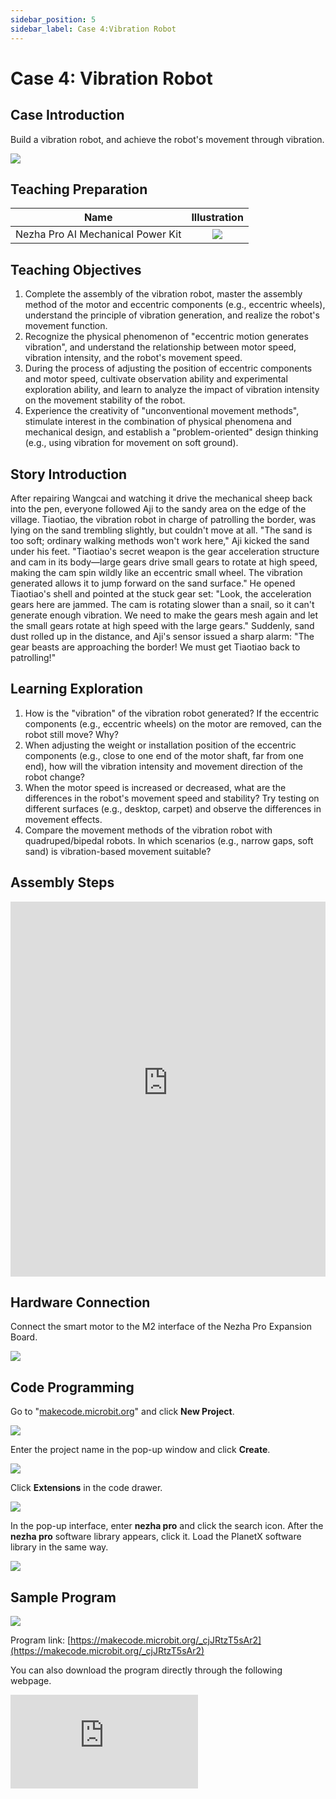 ```yaml
---
sidebar_position: 5
sidebar_label: Case 4:Vibration Robot
---
```


# Case 4: Vibration Robot

## Case Introduction
Build a vibration robot, and achieve the robot's movement through vibration.

![](https://wiki-media-ef.oss-cn-hongkong.aliyuncs.com/i18n/en/docusaurus-plugin-content-docs/current/microbit/building-blocks/nezha-pro-ai-mechanical-power-kit/images/nezha-pro-ai-mechanical-power-kit-case-04-01.png)

## Teaching Preparation

| Name | Illustration |
| :----------: | :--------------------------: |
| Nezha Pro AI Mechanical Power Kit | ![](https://wiki-media-ef.oss-cn-hongkong.aliyuncs.com/docs/microbit/building-blocks/nezha-pro-ai-mechanical-power-kit/images/nezha-pro-ai-mechanical-power-kit-01.png) |

## Teaching Objectives
1. Complete the assembly of the vibration robot, master the assembly method of the motor and eccentric components (e.g., eccentric wheels), understand the principle of vibration generation, and realize the robot's movement function.
2. Recognize the physical phenomenon of "eccentric motion generates vibration", and understand the relationship between motor speed, vibration intensity, and the robot's movement speed.
3. During the process of adjusting the position of eccentric components and motor speed, cultivate observation ability and experimental exploration ability, and learn to analyze the impact of vibration intensity on the movement stability of the robot.
4. Experience the creativity of "unconventional movement methods", stimulate interest in the combination of physical phenomena and mechanical design, and establish a "problem-oriented" design thinking (e.g., using vibration for movement on soft ground).

## Story Introduction
After repairing Wangcai and watching it drive the mechanical sheep back into the pen, everyone followed Aji to the sandy area on the edge of the village. Tiaotiao, the vibration robot in charge of patrolling the border, was lying on the sand trembling slightly, but couldn't move at all. "The sand is too soft; ordinary walking methods won't work here," Aji kicked the sand under his feet. "Tiaotiao's secret weapon is the gear acceleration structure and cam in its body—large gears drive small gears to rotate at high speed, making the cam spin wildly like an eccentric small wheel. The vibration generated allows it to jump forward on the sand surface."
He opened Tiaotiao's shell and pointed at the stuck gear set: "Look, the acceleration gears here are jammed. The cam is rotating slower than a snail, so it can't generate enough vibration. We need to make the gears mesh again and let the small gears rotate at high speed with the large gears." Suddenly, sand dust rolled up in the distance, and Aji's sensor issued a sharp alarm: "The gear beasts are approaching the border! We must get Tiaotiao back to patrolling!"

## Learning Exploration
1. How is the "vibration" of the vibration robot generated? If the eccentric components (e.g., eccentric wheels) on the motor are removed, can the robot still move? Why?
2. When adjusting the weight or installation position of the eccentric components (e.g., close to one end of the motor shaft, far from one end), how will the vibration intensity and movement direction of the robot change?
3. When the motor speed is increased or decreased, what are the differences in the robot's movement speed and stability? Try testing on different surfaces (e.g., desktop, carpet) and observe the differences in movement effects.
4. Compare the movement methods of the vibration robot with quadruped/bipedal robots. In which scenarios (e.g., narrow gaps, soft sand) is vibration-based movement suitable?

## Assembly Steps
<embed src="https://wiki-media-ef.oss-cn-hongkong.aliyuncs.com/i18n/en/docusaurus-plugin-content-docs/current/microbit/building-blocks/nezha-pro-ai-mechanical-power-kit/files/nezha-pro-ai-mechanical-power-kit-case-04.pdf" type="application/pdf" width="100%" height="600px" />

## Hardware Connection
Connect the smart motor to the M2 interface of the Nezha Pro Expansion Board.

![](https://wiki-media-ef.oss-cn-hongkong.aliyuncs.com/i18n/en/docusaurus-plugin-content-docs/current/microbit/building-blocks/nezha-pro-ai-mechanical-power-kit/images/nezha-pro-ai-mechanical-power-kit-case-04-02.png)

## Code Programming
Go to "[makecode.microbit.org](https://makecode.microbit.org)" and click **New Project**.

![](https://wiki-media-ef.oss-cn-hongkong.aliyuncs.com/docs/microbit/building-blocks/microbit-space-science-kit/images/microbit-space-science-kit-case01-07.png)

Enter the project name in the pop-up window and click **Create**.

![](https://wiki-media-ef.oss-cn-hongkong.aliyuncs.com/docs/microbit/building-blocks/microbit-space-science-kit/images/microbit-space-science-kit-case01-11.png)

Click **Extensions** in the code drawer.

![](https://wiki-media-ef.oss-cn-hongkong.aliyuncs.com/docs/microbit/building-blocks/microbit-space-science-kit/images/microbit-space-science-kit-case01-09.png)

In the pop-up interface, enter **nezha pro** and click the search icon. After the **nezha pro** software library appears, click it. Load the PlanetX software library in the same way.

![](https://wiki-media-ef.oss-cn-hongkong.aliyuncs.com/docs/microbit/building-blocks/microbit-space-science-kit/images/microbit-space-science-kit-case01-10.png)

## Sample Program
![](https://wiki-media-ef.oss-cn-hongkong.aliyuncs.com/i18n/en/docusaurus-plugin-content-docs/current/microbit/building-blocks/nezha-pro-ai-mechanical-power-kit/images/nezha-pro-ai-mechanical-power-kit-case-04-03.png)

Program link: [https://makecode.microbit.org/_cjJRtzT5sAr2](https://makecode.microbit.org/_cjJRtzT5sAr2)

You can also download the program directly through the following webpage.

<div
    style={{
        position: 'relative',
        paddingBottom: '60%',
        overflow: 'hidden',
    }}
>
    <iframe
        src="https://makecode.microbit.org/_cjJRtzT5sAr2"
        frameborder="0"
        sandbox="allow-popups allow-forms allow-scripts allow-same-origin"
        style={{
            position: 'absolute',
            width: '100%',
            height: '100%',
        }}
    />
</div>

## Program Download
Use a USB cable to connect the PC and micro:bit V2.

![](https://wiki-media-ef.oss-cn-hongkong.aliyuncs.com/docs/microbit/building-blocks/microbit-space-science-kit/images/microbit-space-science-kit-manual03.gif)

After successful connection, a drive named MICROBIT will be recognized on the computer.

![](https://wiki-media-ef.oss-cn-hongkong.aliyuncs.com/docs/microbit/building-blocks/microbit-space-science-kit/images/microbit-space-science-kit-manual06.png)

Click the icon at the bottom left ![](https://wiki-media-ef.oss-cn-hongkong.aliyuncs.com/docs/microbit/building-blocks/microbit-space-science-kit/images/microbit-space-science-kit-manual07.png) and select **Connect Device**.

![](https://wiki-media-ef.oss-cn-hongkong.aliyuncs.com/docs/microbit/building-blocks/microbit-space-science-kit/images/microbit-space-science-kit-manual11.png)

Click ![](https://wiki-media-ef.oss-cn-hongkong.aliyuncs.com/docs/microbit/building-blocks/microbit-space-science-kit/images/microbit-space-science-kit-manual08.png).

![](https://wiki-media-ef.oss-cn-hongkong.aliyuncs.com/docs/microbit/building-blocks/microbit-space-science-kit/images/microbit-space-science-kit-manual12.png)

Click ![](https://wiki-media-ef.oss-cn-hongkong.aliyuncs.com/docs/microbit/building-blocks/microbit-space-science-kit/images/microbit-space-science-kit-manual09.png).

![](https://wiki-media-ef.oss-cn-hongkong.aliyuncs.com/docs/microbit/building-blocks/microbit-space-science-kit/images/microbit-space-science-kit-manual13.png)

In the pop-up window, select **BBC micro:bit CMSIS-DAP**, then select **Connect**. Now, the micro:bit has been successfully connected.

![](https://wiki-media-ef.oss-cn-hongkong.aliyuncs.com/docs/microbit/building-blocks/microbit-space-science-kit/images/microbit-space-science-kit-manual14.png)

Click **Download Program**

![](https://wiki-media-ef.oss-cn-hongkong.aliyuncs.com/docs/microbit/building-blocks/microbit-space-science-kit/images/microbit-space-science-kit-manual10.png)


## Case Demonstration
After turning on the power, press button A to make the vibration robot move forward, and press button B to make the vibration robot stop moving.

![](https://wiki-media-ef.oss-cn-hongkong.aliyuncs.com/i18n/en/docusaurus-plugin-content-docs/current/microbit/building-blocks/nezha-pro-ai-mechanical-power-kit/images/nezha-pro-ai-mechanical-power-kit-case-04.gif)

## Extended Knowledge
1. Daily applications of eccentric motion: Mobile phone vibration, electric massagers, and balance control of washing machine spin tubs all use the principle of "vibration generated by the rotation of eccentric components". The only difference is that different designs are used to control the intensity and direction of vibration.
2. Practical value of vibration robots: In the industrial field, micro vibration robots can be used for pipe inspection (moving inside pipes through vibration); in the scientific research field, they can simulate the "jumping" movement of insects to explore movement solutions in complex environments.
3. Vibration and balance: The movement direction of vibration robots is difficult to control accurately due to the randomness of vibration. In reality, engineers will add sensors (e.g., gyroscopes) and control algorithms to enable vibration robots to achieve directional movement.
